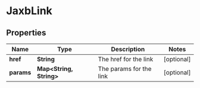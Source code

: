 # JaxbLink

## Properties
Name | Type | Description | Notes
------------ | ------------- | ------------- | -------------
**href** | **String** | The href for the link |  [optional]
**params** | **Map&lt;String, String&gt;** | The params for the link |  [optional]
